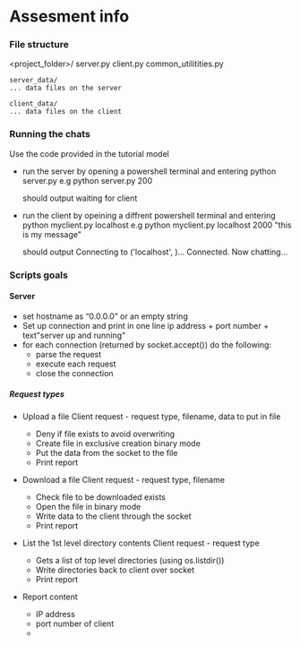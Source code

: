 # Assesment info

### File structure
<project_folder>/
    server.py
    client.py
    common_utilitities.py

    server_data/
    ... data files on the server

    client_data/
    ... data files on the client

### Running the chats
Use the code provided in the tutorial model
 - run the server by opening a powershell terminal and entering python server.py <port number> e.g python server.py 200

    should output waiting for client

 - run the client by opeining a diffrent powershell terminal and entering python myclient.py localhost <port number> <message> e.g python myclient.py localhost 2000 "this is my message"

    should output Connecting to ('localhost', <port number>)...
    Connected. Now chatting...

### Scripts goals
#### Server
- set hostname as “0.0.0.0” or an empty string
- Set up connection and print in one line ip address + port number + text"server up and running"
- for each connection (returned by socket.accept()) do the following:
    - parse the request
    - execute each request
    - close the connection

##### Request types
- Upload a file
    Client request - request type, filename, data to put in file
    - Deny if file exists to avoid overwriting
    - Create file in exclusive creation binary mode
    - Put the data from the socket to the file
    - Print report

- Download a file
    Client request - request type, filename
    - Check file to be downloaded exists
    - Open the file in binary mode
    - Write data to the client through the socket
    - Print report

- List the 1st level directory contents
    Client request - request type
    - Gets a list of top level directories (using os.listdir())
    - Write directories back to client over socket
    - Print report

- Report content
    - IP address
    - port number of client
    - 